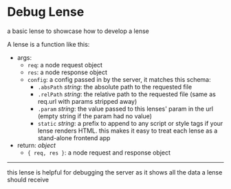# Debug Lense

a basic lense to showcase how to develop a lense

A lense is a function like this:
- args:
  - `req`: a node request object
  - `res`: a node response object
  - `config`: a config passed in by the server, it matches this schema:
    - `.absPath` _string_: the absolute path to the requested file
    - `.relPath` _string_: the relative path to the requested file (same as req.url with params stripped away)
    - `.param` _string_: the value passed to this lenses' param in the url (empty string if the param had no value)
    - `static` _string_: a prefix to append to any script or style tags if your lense renders HTML.  this makes it easy to treat each lense as a stand-alone frontend app
- return: _object_
  - `{ req, res }`: a node request and response object

---

this lense is helpful for debugging the server as it shows all the data a lense should receive
